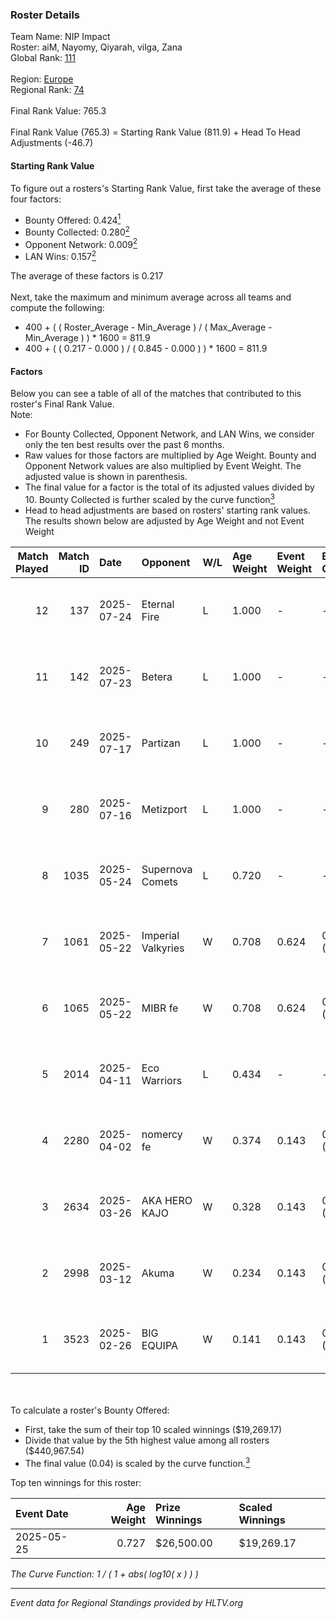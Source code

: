 ### Roster Details<br />
Team Name: NIP Impact<br />
Roster: aiM, Nayomy, Qiyarah, vilga, Zana<br />
Global Rank: [111](../../standings_global_2025_08_04.md)<br />
<br />
Region: [Europe]( ../../standings_europe_2025_08_04.md)<br />
Regional Rank: [74]( ../../standings_europe_2025_08_04.md)<br />
<br />
Final Rank Value:  765.3<br />
<br />
Final Rank Value (765.3) = Starting Rank Value (811.9) + Head To Head Adjustments (-46.7)<br />

#### Starting Rank Value<br />
To figure out a rosters's Starting Rank Value, first take the average of these four factors:<br />
- Bounty Offered: 0.424[<sup>1</sup>](#table2)
- Bounty Collected: 0.280[<sup>2</sup>](#table1)
- Opponent Network: 0.009[<sup>2</sup>](#table1)
- LAN Wins: 0.157[<sup>2</sup>](#table1)

The average of these factors is 0.217<br />
<br />
Next, take the maximum and minimum average across all teams and compute the following:<br />
- 400 + ( ( Roster_Average - Min_Average ) / ( Max_Average - Min_Average ) ) * 1600 = 811.9
- 400 + ( ( 0.217 - 0.000 ) / ( 0.845 - 0.000 ) ) * 1600 = 811.9


#### Factors<br />
Below you can see a table of all of the matches that contributed to this roster's Final Rank Value.<br />
Note:<br />

- For Bounty Collected, Opponent Network, and LAN Wins, we consider only the ten best results over the past 6 months.
- Raw values for those factors are multiplied by Age Weight. Bounty and Opponent Network values are also multiplied by Event Weight. The adjusted value is shown in parenthesis.
- The final value for a factor is the total of its adjusted values divided by 10. Bounty Collected is further scaled by the curve function[<sup>3</sup>](#curveFunction)
- Head to head adjustments are based on rosters' starting rank values. The results shown below are adjusted by Age Weight and not Event Weight
<span id="table1"></span><br />


| Match Played | Match ID | Date       | Opponent           | W/L | Age Weight | Event Weight | Bounty Collected | Opponent Network | LAN Wins  | H2H Adj. | Roster                               |
| -: | -: | :- | :- | :- | :- | :- | :- | :- | :- | -: | :- |
|           12 |      137 | 2025-07-24 | Eternal Fire       | L   | 1.000      | -            | -                | -                | -         |   -13.46 | aiM, Nayomy, Qiyarah, vilga, Zana    |
|           11 |      142 | 2025-07-23 | Betera             | L   | 1.000      | -            | -                | -                | -         |   -13.61 | aiM, Nayomy, Qiyarah, vilga, Zana    |
|           10 |      249 | 2025-07-17 | Partizan           | L   | 1.000      | -            | -                | -                | -         |   -11.09 | aiM, Nayomy, Qiyarah, vilga, Zana    |
|            9 |      280 | 2025-07-16 | Metizport          | L   | 1.000      | -            | -                | -                | -         |   -11.40 | aiM, Nayomy, Qiyarah, vilga, Zana    |
|            8 |     1035 | 2025-05-24 | Supernova Comets   | L   | 0.720      | -            | -                | -                | -         |   -10.69 | aiM, Nayomy, Qiyarah, ramziiN, vilga |
|            7 |     1061 | 2025-05-22 | Imperial Valkyries | W   | 0.708      | 0.624        | 0.047 (0.021)    | 0.111 (0.049)    | 1 (0.708) |     9.75 | aiM, Nayomy, Qiyarah, ramziiN, vilga |
|            6 |     1065 | 2025-05-22 | MIBR fe            | W   | 0.708      | 0.624        | 0.013 (0.006)    | 0.078 (0.034)    | 1 (0.708) |     6.84 | aiM, Nayomy, Qiyarah, ramziiN, vilga |
|            5 |     2014 | 2025-04-11 | Eco Warriors       | L   | 0.434      | -            | -                | -                | -         |    -9.98 | aiM, Nayomy, Qiyarah, ramziiN, vilga |
|            4 |     2280 | 2025-04-02 | nomercy fe         | W   | 0.374      | 0.143        | 0.001 (0.000)    | 0.000 (0.000)    | 0 (0.000) |     1.78 | aiM, Nayomy, Qiyarah, ramziiN, vilga |
|            3 |     2634 | 2025-03-26 | AKA HERO KAJO      | W   | 0.328      | 0.143        | 0.001 (0.000)    | 0.034 (0.002)    | 0 (0.000) |     2.42 | aiM, Nayomy, Qiyarah, ramziiN, vilga |
|            2 |     2998 | 2025-03-12 | Akuma              | W   | 0.234      | 0.143        | 0.001 (0.000)    | 0.009 (0.000)    | 0 (0.000) |     1.68 | aiM, Nayomy, Qiyarah, ramziiN, vilga |
|            1 |     3523 | 2025-02-26 | BIG EQUIPA         | W   | 0.141      | 0.143        | 0.002 (0.000)    | 0.076 (0.002)    | 0 (0.000) |     1.11 | aiM, Nayomy, Qiyarah, ramziiN, vilga |

<br />
<span id="table2"></span><br />
To calculate a roster's Bounty Offered:<br />

- First, take the sum of their top 10 scaled winnings ($19,269.17)
- Divide that value by the 5th highest value among all rosters ($440,967.54)
- The final value (0.04) is scaled by the curve function.[<sup>3</sup>](#curveFunction)

Top ten winnings for this roster:<br />

| Event Date | Age Weight | Prize Winnings | Scaled Winnings |
| :- | -: | :- | :- |
| 2025-05-25 |      0.727 | $26,500.00     | $19,269.17      |


<span id="curveFunction"></span>_The Curve Function: 1 / ( 1 + abs( log10( x ) ) )_<br />

---
_Event data for Regional Standings provided by HLTV.org_<br />
